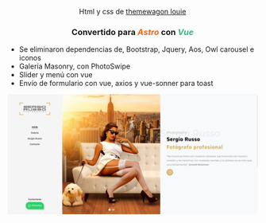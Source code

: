 <div align="center">
    <p> Html y css de <a href="https://github.com/themewagon/louie/tree/master">themewagon louie</a>
    </p>
    <h3>
        Convertido para <em style="color:#ff6209">Astro</em> con <em style="color:#3fb27f">Vue</em>
    </h3>
</div>

- Se eliminaron dependencias de, Bootstrap, Jquery, Aos, Owl carousel e iconos
- Galería Masonry, con PhotoSwipe
- Slider y menú con vue
- Envío de formulario con vue, axios y vue-sonner para toast

<img src="portada.jpg" />